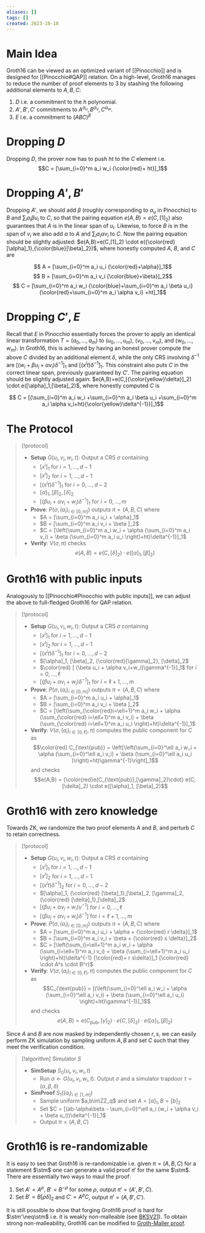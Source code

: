 ```yaml
---
aliases: []
tags: []
created: 2023-10-18
---
```

$\newcommand{\FF}{\mathbb{F}}$
$\newcommand{\ZZ}{\mathbb{Z}}$
$\newcommand{\idx}{\mathsf{i}}$
$\newcommand{\stm}{\mathsf{x}}$
$\newcommand{\wit}{\mathsf{w}}$

# Main Idea 
Groth16 can be viewed as an optimized variant of [[Pinocchio]] and is designed for [[Pinocchio#QAP]] relation. On a high-level, Groth16 manages to reduce the number of proof elements to 3 by stashing the following additional elements to $A,B,C$: 
  1. $D$ i.e. a commitment to the $h$ polynomial.  
  2. $A',B',C'$ commitments to $A^{\alpha_u}, B^{\alpha_v}, C^{\alpha_w}$.
  3. $E$ i.e. a commitment to $(ABC)^\beta$

# Dropping $D$ 
Dropping $D$, the prover now has to push $ht$ to the $C$ element i.e. $$C = [\sum_{i=0}^m a_i w_i {\color{red}+ ht}]_1$$

# Dropping $A',B'$
Dropping $A'$, we should add $\beta$ (roughly corresponding to $\alpha_u$ in Pinocchio) to $B$ and $\sum_i a_i \beta u_i$ to $C$, so that the pairing equation $e(A,B)=e(C,[1]_2)$ also guarantees that $A$ is in the linear span of $u_i$. 
Likewise, to force $B$ is in the span of $v_i$ we also add $\alpha$ to $A$ and $\sum_i a_i \alpha v_i$ to $C$.
Now the pairing equation should be slightly adjusted: $e(A,B)=e(C,[1]_2) \cdot e({\color{red}[\alpha]_1},{\color{blue}[\beta]_2})$, where honestly computed $A$, $B$, and $C$ are

$$ A = [\sum_{i=0}^m a_i u_i {\color{red}+\alpha}]_1$$
$$ B = [\sum_{i=0}^m a_i v_i {\color{blue}+\beta}]_2$$
$$ C = [\sum_{i=0}^m a_i w_i {\color{blue}+\sum_{i=0}^m a_i \beta u_i} {\color{red}+\sum_{i=0}^m a_i \alpha v_i} +ht]_1$$

# Dropping $C',E$ 
Recall that $E$ in Pinocchio essentially forces the prover to apply an identical linear transformation $T=(a_0,\ldots,a_m)$ to $(u_0,\ldots,u_m)$, $(v_0,\ldots,v_m)$, and $(w_0,\ldots,w_m)$.
In Groth16, this is achieved by having an honest prover compute the above $C$ divided by an additional element $\delta$, while the only CRS involving $\delta^{-1}$ are $[(w_i + \beta u_i +\alpha v_i)\delta^{-1}]_1$ and  $[(x^i t)\delta^{-1}]_1$.
This constraint also puts $C$ in the correct linear span, previously guaranteed by $C'$. 
The pairing equation should be slightly adjusted again: $e(A,B)=e(C,[{\color{yellow}\delta}]_2) \cdot e([\alpha]_1,[\beta]_2)$, where honestly computed $C$ is


$$ C = [(\sum_{i=0}^m a_i w_i +\sum_{i=0}^m a_i \beta u_i +\sum_{i=0}^m a_i \alpha v_i+ht){\color{yellow}\delta^{-1}}]_1$$

# The Protocol
> [!protocol] 
> - **Setup** $G(u_i,v_i,w_i,t)$: Output a CRS $\sigma$ containing
>   - $[x^i]_1$ for $i=1,\ldots,d-1$
>   - $[x^i]_2$ for $i=1,\ldots,d-1$
>   - $[(x^i t)\delta^{-1}]_1$ for $i=0,\ldots,d-2$
>   - $[\alpha]_1, [\beta]_2, [\delta]_2$
>   - $[ (\beta u_i + \alpha v_i+w_i)\delta^{-1}]_1$ for $i=0,\ldots,m$
> - **Prove**: $P(\sigma,(a_i)_{i\in [0,m]})$ outputs $\pi = (A,B,C)$ where
>   - $A = [\sum_{i=0}^m a_i u_i + \alpha]_1$
>   - $B = [\sum_{i=0}^m a_i v_i + \beta ]_2$
>   - $C = [\left(\sum_{i=0}^m a_i w_i + \alpha (\sum_{i=0}^m a_i v_i) + \beta (\sum_{i=0}^m a_i u_i \right)+ht)\delta^{-1}]_1$
> - **Verify**: $V(\sigma,\pi)$ checks
>   $$e(A,B) = e(C,[\delta]_2) \cdot e([\alpha]_1, [\beta]_2)$$ 

# Groth16 with public inputs
Analogously to [[Pinocchio#Pinocchio with public inputs]], we can adjust the above to full-fledged Groth16 for QAP relation. 
> [!protocol] 
> - **Setup** $G(u_i,v_i,w_i,t)$: Output a CRS $\sigma$ containing
>   - $[x^i]_1$ for $i=1,\ldots,d-1$
>   - $[x^i]_2$ for $i=1,\ldots,d-1$
>   - $[(x^i t)\delta^{-1}]_1$ for $i=0,\ldots,d-2$
>   - $[\alpha]_1, [\beta]_2, {\color{red}[\gamma]_2}, [\delta]_2$
>   - $\color{red} [ (\beta u_i + \alpha v_i+w_i)\gamma^{-1}]_1$ for $i=0,\ldots,\ell$
>   - $[ (\beta u_i + \alpha v_i+w_i)\delta^{-1}]_1$ for $i=\ell+1,\ldots,m$
> - **Prove**: $P(\sigma,(a_i)_{i\in [0,m]})$ outputs $\pi = (A,B,C)$ where
>   - $A = [\sum_{i=0}^m a_i u_i + \alpha]_1$
>   - $B = [\sum_{i=0}^m a_i v_i + \beta ]_2$
>   - $C = [\left(\sum_{\color{red}i=\ell+1}^m a_i w_i + \alpha (\sum_{\color{red} i=\ell+1}^m a_i v_i) + \beta (\sum_{\color{red} i=\ell+1}^m a_i u_i \right)+ht)\delta^{-1}]_1$
> - **Verify**: $V(\sigma,(a_i)_{i\in[0,\ell]},\pi)$ computes the public component for $C$ as
>   $$\color{red} C_{\text{pub}} = \left[\left(\sum_{i=0}^\ell a_i w_i + \alpha (\sum_{i=0}^\ell a_i v_i) + \beta (\sum_{i=0}^\ell a_i u_i )\right)+ht)\gamma^{-1}\right]_1$$ 
> and checks
>   $$e(A,B) = {\color{red}e(C_{\text{pub}},[\gamma]_2)\cdot} e(C,[\delta]_2) \cdot  e([\alpha]_1, [\beta]_2)$$

# Groth16 with zero knowledge
Towards ZK, we randomize the two proof elements $A$ and $B$, and perturb $C$ to retain correctness.

> [!protocol] 
> - **Setup** $G(u_i,v_i,w_i,t)$: Output a CRS $\sigma$ containing
>   - $[x^i]_1$ for $i=1,\ldots,d-1$
>   - $[x^i]_2$ for $i=1,\ldots,d-1$
>   - $[(x^i t)\delta^{-1}]_2$ for $i=0,\ldots,d-2$
>   - $[\alpha]_1, {\color{red} [\beta]_1},[\beta]_2, [\gamma]_2, {\color{red} [\delta]_1},[\delta]_2$
>   - $[ (\beta u_i + \alpha v_i+w_i)\gamma^{-1}]$ for $i=0,\ldots,\ell$
>   - $[ (\beta u_i + \alpha v_i+w_i)\delta^{-1}]$ for $i=\ell+1,\ldots,m$
> - **Prove**: $P(\sigma,(a_i)_{i\in [0,m]})$ outputs $\pi = (A,B,C)$ where
>   - $A = [\sum_{i=0}^m a_i u_i + \alpha + {\color{red} r \delta}]_1$
>   - $B = [\sum_{i=0}^m a_i v_i + \beta  + {\color{red} s \delta}]_2$
>   - $C = [\left(\sum_{i=\ell+1}^m a_i w_i + \alpha (\sum_{i=\ell+1}^m a_i v_i) + \beta (\sum_{i=\ell+1}^m a_i u_i \right)+ht)\delta^{-1} {\color{red}+ r s\delta}]_1 {\color{red} \cdot A^s \cdot 
 B^r}$
> - **Verify**: $V(\sigma,(a_i)_{i\in[0,\ell]},\pi)$ computes the public component for $C$ as
>   $$C_{\text{pub}} = [(\left(\sum_{i=0}^\ell a_i w_i + \alpha (\sum_{i=0}^\ell a_i v_i) + \beta (\sum_{i=0}^\ell a_i u_i) \right)+ht)\gamma^{-1}]_1$$ 
> and checks
>   $$e(A,B) = e(C_{\text{pub}},[\gamma]_2)\cdot e(C,[\delta]_2) \cdot  e([\alpha]_1, [\beta]_2)$$

Since $A$ and $B$ are now masked by independently chosen $r,s$, we can easily perform ZK simulation by sampling uniform $A,B$ and set $C$ such that they meet the verification condition.

> [!algorithm] Simulator $S$
> - **SimSetup** $S_0(u_i,v_i,w_i,t)$
>   - Run $\sigma\gets G(u_i,v_i,w_i,t)$. Output $\sigma$ and a simulator trapdoor $\tau=(\alpha,\beta,\delta)$
> - **SimProof** $S_1((a_i)_{i\in[1,m]})$
>   - Sample uniform $a,b\in\ZZ_q$ and set $A=[a]_1,B=[b]_2$
>   - Set $C = [(ab-\alpha\beta - \sum_{i=0}^\ell a_i (w_i + \alpha v_i + \beta u_i))\delta^{-1}]_1$
>   - Output $\pi=(A,B,C)$


# Groth16 is re-randomizable
It is easy to see that Groth16 is re-randomizable i.e. given $\pi=(A,B,C)$ for a statement $\stm$ one can generate a valid proof $\pi'$ for the same $\stm$. 
There are essentially two ways to maul the proof:

1. Set $A'=A^\rho$, $B'=B^{-\rho}$ for some $\rho$, output $\pi'=(A',B',C)$.
2. Set $B'=B[\rho\delta]_2$ and $C'=A^\rho C$, output $\pi'=(A,B',C')$.

It is still possible to show that forging Groth16 proof is hard for $\stm'\neq\stm$ i.e. it is weakly non-malleable (see [BKSV21](https://eprint.iacr.org/2020/811.pdf)).
To obtain strong non-malleability, Groth16 can be modified to [Groth-Maller proof](https://eprint.iacr.org/2017/540.pdf).
